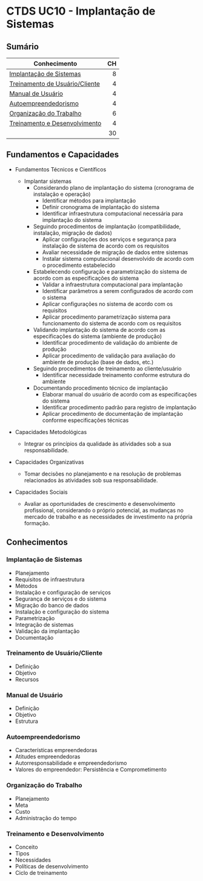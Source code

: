 # CTDS UC10 - Implantação de Sistemas

## Sumário

| Conhecimento | CH |
|---|--:|
| [Implantação de Sistemas](#section-1) | 8 |
| [Treinamento de Usuário/Cliente](#section-2) | 4 |
| [Manual de Usuário](#section-3) | 4 |
| [Autoempreendedorismo](#section-4) | 4 |
| [Organização do Trabalho](#section-5) | 6 |
| [Treinamento e Desenvolvimento](#section-6) | 4 |
|  | 30 |

## Fundamentos e Capacidades

* Fundamentos Técnicos e Científicos
    - Implantar sistemas
        * Considerando plano de implantação do sistema (cronograma de instalação e operação)
            - Identificar métodos para implantação
            - Definir cronograma de implantação do sistema
            - Identificar infraestrutura computacional necessária para implantação do sistema
        * Seguindo procedimentos de implantação (compatibilidade, instalação, migração de dados)
            - Aplicar configurações dos serviços e segurança para instalação de sistema de acordo com os requisitos
            - Avaliar necessidade de migração de dados entre sistemas
            - Instalar sistema computacional desenvolvido de acordo com o procedimento estabelecido
        * Estabelecendo configuração e parametrização do sistema de acordo com as especificações do sistema
            - Validar a infraestrutura computacional para implantação
            - Identificar parâmetros a serem configurados de acordo com o sistema
            - Aplicar configurações no sistema de acordo com os requisitos
            - Aplicar procedimento parametrização sistema para funcionamento do sistema de acordo com os requisitos
        * Validando implantação do sistema de acordo com as especificações do sistema (ambiente de produção)
            - Identificar procedimento de validação do ambiente de produção
            - Aplicar procedimento de validação para avaliação do ambiente de produção (base de dados, etc.)
        * Seguindo procedimentos de treinamento ao cliente/usuário
            - Identificar necessidade treinamento conforme estrutura do ambiente
        * Documentando procedimento técnico de implantação
            - Elaborar manual do usuário de acordo com as especificações do sistema
            - Identificar procedimento padrão para registro de implantação
            - Aplicar procedimento de documentação de implantação conforme especificações técnicas

* Capacidades Metodológicas
    - Integrar os princípios da qualidade às atividades sob a sua responsabilidade.

* Capacidades Organizativas
    - Tomar decisões no planejamento e na resolução de problemas relacionados às atividades sob sua responsabilidade.

* Capacidades Sociais
    - Avaliar as oportunidades de crescimento e desenvolvimento profissional, considerando o próprio potencial, as mudanças no mercado de trabalho e as necessidades de investimento na própria formação.

## Conhecimentos

<div id='section-1'/>

### Implantação de Sistemas
* Planejamento
* Requisitos de infraestrutura
* Métodos
* Instalação e configuração de serviços
* Segurança de serviços e do sistema
* Migração do banco de dados
* Instalação e configuração do sistema
* Parametrização
* Integração de sistemas
* Validação da implantação
* Documentação

<div id='section-2'/>

### Treinamento de Usuário/Cliente
* Definição
* Objetivo
* Recursos

<div id='section-3'/>

### Manual de Usuário
* Definição
* Objetivo
* Estrutura

<div id='section-4'/>

### Autoempreendedorismo
* Características empreendedoras
* Atitudes empreendedoras
* Autorresponsabilidade e empreendedorismo
* Valores do empreendedor: Persistência e Comprometimento

<div id='section-5'/>

### Organização do Trabalho
* Planejamento
* Meta
* Custo
* Administração do tempo

<div id='section-6'/>

### Treinamento e Desenvolvimento
* Conceito
* Tipos
* Necessidades
* Políticas de desenvolvimento
* Ciclo de treinamento